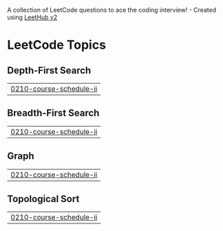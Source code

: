 A collection of LeetCode questions to ace the coding interview! - Created using [LeetHub v2](https://github.com/arunbhardwaj/LeetHub-2.0)
<!---LeetCode Topics Start-->
# LeetCode Topics
## Depth-First Search
|  |
| ------- |
| [0210-course-schedule-ii](https://github.com/Akib-J-Meraj/Leetcode/tree/master/0210-course-schedule-ii) |
## Breadth-First Search
|  |
| ------- |
| [0210-course-schedule-ii](https://github.com/Akib-J-Meraj/Leetcode/tree/master/0210-course-schedule-ii) |
## Graph
|  |
| ------- |
| [0210-course-schedule-ii](https://github.com/Akib-J-Meraj/Leetcode/tree/master/0210-course-schedule-ii) |
## Topological Sort
|  |
| ------- |
| [0210-course-schedule-ii](https://github.com/Akib-J-Meraj/Leetcode/tree/master/0210-course-schedule-ii) |
<!---LeetCode Topics End-->